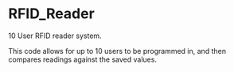 # RFID_Reader

10 User RFID reader system. 

This code allows for up to 10 users to be programmed in, and then compares readings against the saved values.

